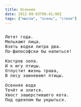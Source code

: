 ```yaml
---
title: Осеннее
date: 2012-09-03T06:41:00Z
tags: ["мысли", "осень", "стихи"]
---
```


<pre>

Летят года.
Мелькают лица.
Взять водки литра два.
По-философски бы напиться!

Костров зола.
И к югу птицы.
Отпустит жизнь трава,
В лесу заиневеют птицы.

Осенняя вода
Течёт и злится.
Хвост зашерстившего кота.
Под одеялом бы укрыться.

</pre>